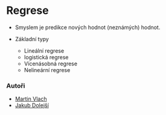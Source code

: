 # Regrese
* Smyslem je predikce nových hodnot (neznámých) hodnot.

* Základní typy
  - Lineální regrese
  - logistická regrese
  - Vícenásobná regrese
  - Nelineární regrese

### Autoři
* [Martin Vlach](mailto:xvlach@mendelu.cz)
* [Jakub Dolejší](mailto:xdolejsi@mendelu.cz)
